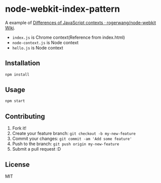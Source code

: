# node-webkit-index-pattern

A example of [Differences of JavaScript contexts · rogerwang/node-webkit Wiki](https://github.com/rogerwang/node-webkit/wiki/Differences-of-JavaScript-contexts "Differences of JavaScript contexts · rogerwang/node-webkit Wiki").

* `index.js` is Chrome context(Reference from index.html)
* `node-context.js` is Node context
* `hello.js` is Node context


## Installation

```sh
npm install
```

## Usage

```sh
npm start
```

## Contributing

1. Fork it!
2. Create your feature branch: `git checkout -b my-new-feature`
3. Commit your changes: `git commit -am 'Add some feature'`
4. Push to the branch: `git push origin my-new-feature`
5. Submit a pull request :D

## License

MIT